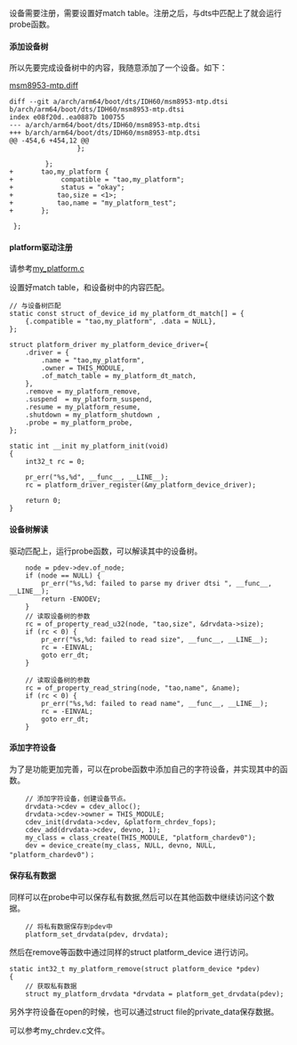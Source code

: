 设备需要注册，需要设置好match table。注册之后，与dts中匹配上了就会运行probe函数。

#### 添加设备树

所以先要完成设备树中的内容，我随意添加了一个设备。如下：

[msm8953-mtp.diff](./msm8953-mtp.diff)

```
diff --git a/arch/arm64/boot/dts/IDH60/msm8953-mtp.dtsi b/arch/arm64/boot/dts/IDH60/msm8953-mtp.dtsi
index e08f20d..ea0887b 100755
--- a/arch/arm64/boot/dts/IDH60/msm8953-mtp.dtsi
+++ b/arch/arm64/boot/dts/IDH60/msm8953-mtp.dtsi
@@ -454,6 +454,12 @@
                 };
 
         };
+		tao,my_platform {
+            compatible = "tao,my_platform";
+            status = "okay";
+			tao,size = <1>;
+			tao,name = "my_platform_test";
+		};
 
 };
```

#### platform驱动注册

请参考[my_platform.c](./my_platform.c)

设置好match table，和设备树中的内容匹配。

```
// 与设备树匹配
static const struct of_device_id my_platform_dt_match[] = {
	{.compatible = "tao,my_platform", .data = NULL},
};

struct platform_driver my_platform_device_driver={
	.driver = {
		.name = "tao,my_platform",
		.owner = THIS_MODULE,
		.of_match_table = my_platform_dt_match,
	},
	.remove = my_platform_remove,
	.suspend  = my_platform_suspend,
	.resume = my_platform_resume,
	.shutdown = my_platform_shutdown ,
	.probe = my_platform_probe,
};

static int __init my_platform_init(void)
{
	int32_t rc = 0;

	pr_err("%s,%d", __func__, __LINE__);
	rc = platform_driver_register(&my_platform_device_driver);

	return 0;
}
```

#### 设备树解读

驱动匹配上，运行probe函数，可以解读其中的设备树。

```
	node = pdev->dev.of_node;
	if (node == NULL) {
		pr_err("%s,%d: failed to parse my driver dtsi ", __func__, __LINE__);
		return -ENODEV;
	}
	// 读取设备树的参数	
	rc = of_property_read_u32(node, "tao,size", &drvdata->size);
	if (rc < 0) {
		pr_err("%s,%d: failed to read size", __func__, __LINE__);
		rc = -EINVAL;
		goto err_dt;
	}

	// 读取设备树的参数	
	rc = of_property_read_string(node, "tao,name", &name);
	if (rc < 0) {
		pr_err("%s,%d: failed to read name", __func__, __LINE__);
		rc = -EINVAL;
		goto err_dt;
	}
```

#### 添加字符设备

为了是功能更加完善，可以在probe函数中添加自己的字符设备，并实现其中的函数。

```
	// 添加字符设备，创建设备节点。
	drvdata->cdev = cdev_alloc();
	drvdata->cdev->owner = THIS_MODULE;
	cdev_init(drvdata->cdev, &platform_chrdev_fops);
	cdev_add(drvdata->cdev, devno, 1);
	my_class = class_create(THIS_MODULE, "platform_chardev0");
	dev = device_create(my_class, NULL, devno, NULL, "platform_chardev0")；
```

#### 保存私有数据

同样可以在probe中可以保存私有数据,然后可以在其他函数中继续访问这个数据。

```
	// 将私有数据保存到pdev中
	platform_set_drvdata(pdev, drvdata);
```
然后在remove等函数中通过同样的struct platform_device 进行访问。

```
static int32_t my_platform_remove(struct platform_device *pdev)
{
	// 获取私有数据
    struct my_platform_drvdata *drvdata = platform_get_drvdata(pdev);
```

另外字符设备在open的时候，也可以通过struct file的private_data保存数据。

可以参考my_chrdev.c文件。
